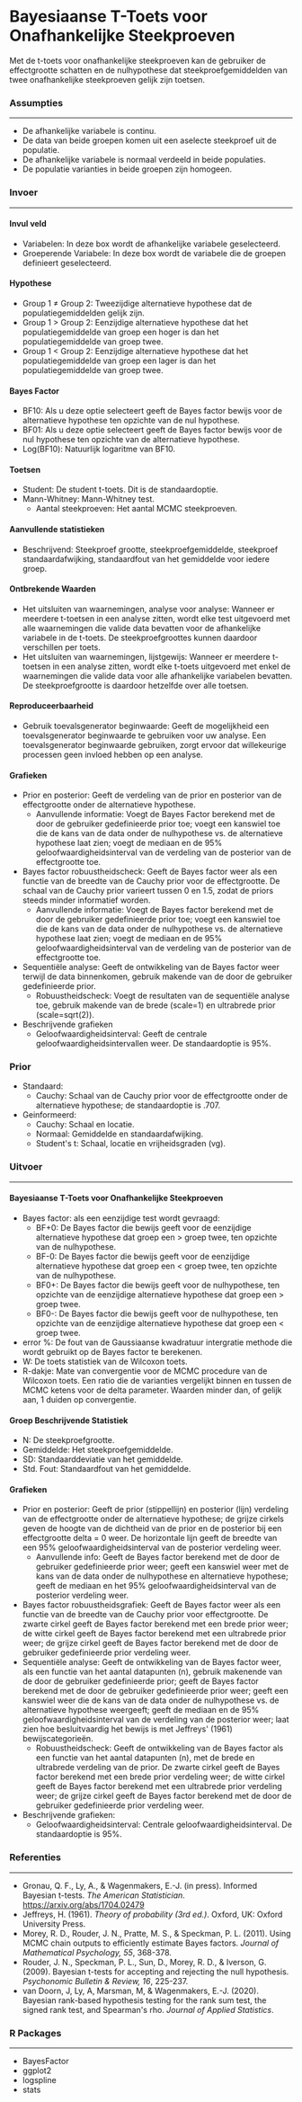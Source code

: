 Bayesiaanse T-Toets voor Onafhankelijke Steekproeven
===
Met de t-toets voor onafhankelijke steekproeven kan de gebruiker de effectgrootte schatten en de nulhypothese dat steekproefgemiddelden van twee onafhankelijke steekproeven gelijk zijn toetsen. 


### Assumpties
---

- De afhankelijke variabele is continu. 
- De data van beide groepen komen uit een aselecte steekproef uit de populatie. 
- De afhankelijke variabele is normaal verdeeld in beide populaties. 
- De populatie varianties in beide groepen zijn homogeen.

### Invoer
---

#### Invul veld
- Variabelen: In deze box wordt de afhankelijke variabele geselecteerd.  
- Groeperende Variabele: In deze box wordt de variabele die de groepen definieert geselecteerd. 


#### Hypothese 
-  Group 1 &ne; Group 2: Tweezijdige alternatieve hypothese dat de populatiegemiddelden gelijk zijn. 
-  Group 1 &gt; Group 2: Eenzijdige alternatieve hypothese dat het populatiegemiddelde van groep een hoger is dan het populatiegemiddelde van groep twee. 
-  Group 1 &lt; Group 2: Eenzijdige alternatieve hypothese dat het populatiegemiddelde van groep een lager is dan het populatiegemiddelde van groep twee. 

#### Bayes Factor
-  BF10: Als u deze optie selecteert geeft de Bayes factor bewijs voor de alternatieve hypothese ten opzichte van de nul hypothese.
-  BF01: Als u deze optie selecteert geeft de Bayes factor bewijs voor de nul hypothese ten opzichte van de alternatieve hypothese. 
-  Log(BF10): Natuurlijk logaritme van BF10. 

#### Toetsen
- Student: De student t-toets. Dit is de standaardoptie. 
- Mann-Whitney: Mann-Whitney test. 
  - Aantal steekproeven: Het aantal MCMC steekproeven.
  
#### Aanvullende statistieken
-  Beschrijvend: Steekproef grootte, steekproefgemiddelde, steekproef standaardafwijking, standaardfout van het gemiddelde voor iedere groep.

#### Ontbrekende Waarden
 - Het uitsluiten van waarnemingen, analyse voor analyse: Wanneer er meerdere t-toetsen in een analyse zitten, wordt elke test uitgevoerd met alle waarnemingen die valide data bevatten voor de afhankelijke variabele in de t-toets. De steekproefgroottes kunnen daardoor verschillen per toets. 
 - Het uitsluiten van waarnemingen, lijstgewijs: Wanneer er meerdere t-toetsen in een analyse zitten, wordt elke t-toets uitgevoerd met enkel de waarnemingen die valide data voor alle afhankelijke variabelen bevatten. De steekproefgrootte is daardoor hetzelfde over alle toetsen.

#### Reproduceerbaarheid
- Gebruik toevalsgenerator beginwaarde: Geeft de mogelijkheid een toevalsgenerator beginwaarde te gebruiken voor uw analyse. Een toevalsgenerator beginwaarde gebruiken, zorgt ervoor dat willekeurige processen geen invloed hebben op een analyse.

#### Grafieken
- Prior en posterior: Geeft de verdeling van de prior en posterior van de effectgrootte onder de alternatieve hypothese.
  - Aanvullende informatie: Voegt de Bayes Factor berekend met de door de gebruiker gedefinieerde prior toe; voegt een kanswiel toe die de kans van de data onder de nulhypothese vs. de alternatieve hypothese laat zien; voegt de mediaan en de 95% geloofwaardigheidsinterval van de verdeling van de posterior van de effectgrootte toe.
- Bayes factor robuustheidscheck: Geeft de Bayes factor weer als een functie van de breedte van de Cauchy prior voor de effectgrootte. De schaal van de Cauchy prior varieert tussen 0 en 1.5, zodat de priors steeds minder informatief worden.
  - Aanvullende informatie: Voegt de Bayes factor berekend met de door de gebruiker gedefinieerde prior toe; voegt een kanswiel toe die de kans van de data onder de nulhypothese vs. de alternatieve hypothese laat zien; voegt de mediaan en de 95% geloofwaardigheidsinterval van de verdeling van de posterior van de effectgrootte toe.
- Sequentiële analyse: Geeft de ontwikkeling van de Bayes factor weer terwijl de data binnenkomen, gebruik makende van de door de gebruiker gedefinieerde prior.
  - Robuustheidscheck: Voegt de resultaten van de sequentiële analyse toe, gebruik makende van de brede (scale=1) en ultrabrede prior (scale=sqrt(2)).
- Beschrijvende grafieken
  - Geloofwaardigheidsinterval: Geeft de centrale geloofwaardigheidsintervallen weer. De standaardoptie is 95%.
 
### Prior
- Standaard:
   - Cauchy: Schaal van de Cauchy prior voor de effectgrootte onder de alternatieve hypothese; de standaardoptie is .707.
- Geinformeerd:
   - Cauchy: Schaal en locatie.
   - Normaal: Gemiddelde en standaardafwijking.
   - Student's t: Schaal, locatie en vrijheidsgraden (vg). 

### Uitvoer
---

#### Bayesiaanse T-Toets voor Onafhankelijke Steekproeven
- Bayes factor: als een eenzijdige test wordt gevraagd:
  - BF+0: De Bayes factor die bewijs geeft voor de eenzijdige alternatieve hypothese dat groep een > groep twee, ten opzichte van de nulhypothese.
  - BF-0: De Bayes factor die bewijs geeft voor de eenzijdige alternatieve hypothese dat groep een < groep twee, ten opzichte van de nulhypothese.
  - BF0+: De Bayes factor die bewijs geeft voor de nulhypothese, ten opzichte van de eenzijdige alternatieve hypothese dat groep een > groep twee.
  - BF0-: De Bayes factor die bewijs geeft voor de nulhypothese, ten opzichte van de eenzijdige alternatieve hypothese dat groep een < groep twee.
- error %: De fout van de Gaussiaanse kwadratuur intergratie methode die wordt gebruikt op de Bayes factor te berekenen.
- W: De toets statistiek van de Wilcoxon toets.
- R-dakje: Mate van convergentie voor de MCMC procedure van de Wilcoxon toets. Een ratio die de varianties vergelijkt binnen en tussen de MCMC ketens voor de delta parameter. Waarden minder dan, of gelijk aan, 1 duiden op convergentie.


#### Groep Beschrijvende Statistiek
- N: De steekproefgrootte.
- Gemiddelde: Het steekproefgemiddelde.
- SD: Standaarddeviatie van het gemiddelde. 
- Std. Fout: Standaardfout van het gemiddelde.

#### Grafieken
- Prior en posterior: Geeft de prior (stippellijn) en posterior (lijn) verdeling van de effectgrootte onder de alternatieve hypothese; de grijze cirkels geven de hoogte van de dichtheid van de prior en de posterior bij een effectgrootte delta = 0 weer. De horizontale lijn geeft de breedte van een 95% geloofwaardigheidsinterval van de posterior verdeling weer.
  - Aanvullende info: Geeft de Bayes factor berekend met de door de gebruiker gedefinieerde prior weer; geeft een kanswiel weer met de kans van de data onder de nulhypothese en alternatieve hypothese; geeft de mediaan en het 95% geloofwaardigheidsinterval van de posterior verdeling weer.
- Bayes factor robuustheidsgrafiek: Geeft de Bayes factor weer als een functie van de breedte van de Cauchy prior voor effectgrootte. De zwarte cirkel geeft de Bayes factor berekend met een brede prior weer; de witte cirkel geeft de Bayes factor berekend met een ultrabrede prior weer; de grijze cirkel geeft de Bayes factor berekend met de door de gebruiker gedefinieerde prior verdeling weer.
- Sequentiële analyse: Geeft de ontwikkeling van de Bayes factor weer, als een functie van het aantal datapunten (n), gebruik makenende van de door de gebruiker gedefinieerde prior; geeft de Bayes factor berekend met de door de gebruiker gedefinieerde prior weer; geeft een kanswiel weer die de kans van de data onder de nulhypothese vs. de alternatieve hypothese weergeeft; geeft de mediaan en de 95% geloofwaardigheidsinterval van de verdeling van de posterior weer; laat zien hoe besluitvaardig het bewijs is met Jeffreys' (1961) bewijscategorieën. 
  - Robuustheidscheck: Geeft de ontwikkeling van de Bayes factor als een functie van het aantal datapunten (n), met de brede en ultrabrede verdeling van de prior. De zwarte cirkel geeft de Bayes factor berekend met een brede prior verdeling weer; de witte cirkel geeft de Bayes factor berekend met een ultrabrede prior verdeling weer; de grijze cirkel geeft de Bayes factor berekend met de door de gebruiker gedefinieerde prior verdeling weer.
- Beschrijvende grafieken:
  - Geloofwaardigheidsinterval: Centrale geloofwaardigheidsinterval. De standaardoptie is 95%.

### Referenties
---
- Gronau, Q. F., Ly, A., & Wagenmakers, E.-J. (in press). Informed Bayesian t-tests. *The American Statistician*. <a href="https://arxiv.org/abs/1704.02479">https://arxiv.org/abs/1704.02479</a>
- Jeffreys, H. (1961).  *Theory of probability (3rd ed.)*. Oxford, UK: Oxford University Press.
- Morey, R. D., Rouder, J. N., Pratte, M. S., & Speckman, P. L. (2011). Using MCMC chain outputs to efficiently estimate Bayes factors.  *Journal of Mathematical Psychology, 55*, 368-378.
- Rouder, J. N., Speckman, P. L., Sun, D., Morey, R. D., & Iverson, G. (2009). Bayesian t-tests for accepting and rejecting the null hypothesis.  *Psychonomic Bulletin & Review, 16*, 225-237.
- van Doorn, J, Ly, A, Marsman, M, & Wagenmakers, E.-J. (2020). Bayesian rank-based hypothesis testing for the rank sum test, the signed rank test, and Spearman's rho. *Journal of Applied Statistics*.


### R Packages
---
- BayesFactor
- ggplot2
- logspline
- stats
